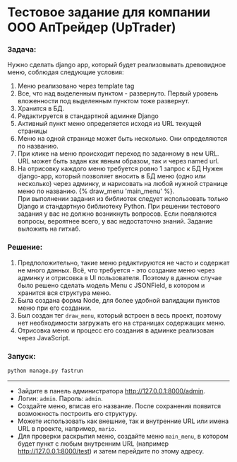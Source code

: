 # Тестовое задание для компании <br /> ООО АпТрейдер (UpTrader)

### Задача:
Нужно сделать django app, который будет реализовывать древовидное меню, соблюдая следующие условия:
1) Меню реализовано через template tag
2) Все, что над выделенным пунктом - развернуто. Первый уровень вложенности под выделенным пунктом тоже развернут.
3) Хранится в БД.
4) Редактируется в стандартной админке Django
5) Активный пункт меню определяется исходя из URL текущей страницы
6) Меню на одной странице может быть несколько. Они определяются по названию.
7) При клике на меню происходит переход по заданному в нем URL. URL может быть задан как явным образом, так и через
named url.
8) На отрисовку каждого меню требуется ровно 1 запрос к БД
 Нужен django-app, который позволяет вносить в БД меню (одно или несколько) через админку, и нарисовать на любой нужной
странице меню по названию.
 {% draw_menu 'main_menu' %}.<br />
При выполнении задания из библиотек следует использовать только Django и стандартную библиотеку Python.
При решении тестового задания у вас не должно возникнуть вопросов. Если появляются вопросы, вероятнее всего, у вас
недостаточно знаний.
Задание выложить на гитхаб.

### Решение:
1) Предположительно, такие меню редактируются не часто и содержат не много данных. Всё, что требуется - это создание
меню через админку и отрисовка в UI пользователя. Поэтому в данном случае было решено сделать модель Menu с JSONField,
в котором и хранится вся структура меню.
2) Была создана форма Node, для более удобной валидации пунктов меню при его создании.
3) Был создан тег ```draw_menu```, который встроен в весь проект, поэтому нет необходимости загружать его на страницах
содержащих меню.
4) Отрисовка меню и процесс его создания в админке реализован через JavaScript.

### Запуск:
```sh
python manage.py fastrun
```
------------------------
- Зайдите в панель администратора http://127.0.0.1:8000/admin. <br />
- Логин: ```admin```. Пароль: ```admin```. <br />
- Создайте меню, вписав его название. После сохранения появится возможность построить его структуру.
- Можете использовать как внешние, так и внутренние URL или имена URL в проекте, например, ```mario```.
- Для проверки раскрытия меню, создайте меню ```main_menu```, в котором будет пункт с любым внутренним URL
(например http://127.0.0.1:8000/test) и затем перейдите по этому адресу.
